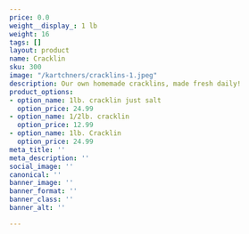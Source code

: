 ```yaml
---
price: 0.0
weight__display_: 1 lb
weight: 16
tags: []
layout: product
name: Cracklin
sku: 300
image: "/kartchners/cracklins-1.jpeg"
description: Our own homemade cracklins, made fresh daily!
product_options:
- option_name: 1lb. cracklin just salt
  option_price: 24.99
- option_name: 1/2lb. cracklin
  option_price: 12.99
- option_name: 1lb. Cracklin
  option_price: 24.99
meta_title: ''
meta_description: ''
social_image: ''
canonical: ''
banner_image: ''
banner_format: ''
banner_class: ''
banner_alt: ''

---
```

